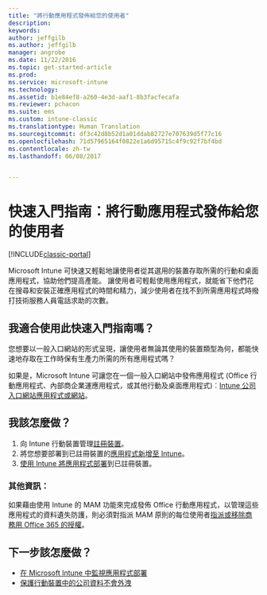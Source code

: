 ```yaml
---
title: "將行動應用程式發佈給您的使用者"
description: 
keywords: 
author: jeffgilb
ms.author: jeffgilb
manager: angrobe
ms.date: 11/22/2016
ms.topic: get-started-article
ms.prod: 
ms.service: microsoft-intune
ms.technology: 
ms.assetid: b1e84ef8-a260-4e3d-aaf1-8b3facfecafa
ms.reviewer: pchacon
ms.suite: ems
ms.custom: intune-classic
ms.translationtype: Human Translation
ms.sourcegitcommit: df3c42d8b52d1a01ddab82727e707639d5f77c16
ms.openlocfilehash: 71d57965164f0822e1a6d95715c4f9c92f7bf4bd
ms.contentlocale: zh-tw
ms.lasthandoff: 06/08/2017


---
```


# <a name="quick-start-guide-publish-mobile-apps-to-your-users"></a>快速入門指南︰將行動應用程式發佈給您的使用者

[!INCLUDE[classic-portal](../includes/classic-portal.md)]

Microsoft Intune 可快速又輕鬆地讓使用者從其選用的裝置存取所需的行動和桌面應用程式，協助他們提高產能。 讓使用者可輕鬆使用應用程式，就能省下他們花在搜尋和安裝正確應用程式的時間和精力，減少使用者在找不到所需應用程式時撥打技術服務人員電話求助的次數。   

## <a name="is-this-quick-start-guide-right-for-me"></a>我適合使用此快速入門指南嗎？
您想要以一般入口網站的形式呈現，讓使用者無論其使用的裝置類型為何，都能快速地存取在工作時保有生產力所需的所有應用程式嗎？

如果是，Microsoft Intune 可讓您在一個一般入口網站中發佈應用程式 (Office 行動應用程式、內部商企業運應用程式，或其他行動及桌面應用程式)︰[Intune 公司入口網站應用程式或網站](/intune-user-help/company-portal-frequently-asked-questions)。

## <a name="how-do-i-do-it"></a>我該怎麼做？
1.  向 Intune 行動裝置管理[註冊裝置](/intune-classic/deploy-use/enroll-devices-in-microsoft-intune)。
2.  將您想要部署到已註冊裝置的[應用程式新增至 Intune](/intune-classic/deploy-use/add-apps-for-mobile-devices-in-microsoft-intune)。
3.  [使用 Intune 將應用程式部署](/intune-classic/deploy-use/deploy-apps)到已註冊裝置。

### <a name="additional-information"></a>其他資訊：
如果藉由使用 Intune 的 MAM 功能來完成發佈 Office 行動應用程式，以管理這些應用程式的資料遺失防護，則必須對指派 MAM 原則的每位使用者[指派或移除商務用 Office 365 的授權](https://support.office.com/article/Assign-or-remove-licenses-for-Office-365-for-business-997596b5-4173-4627-b915-36abac6786dc)。

## <a name="what-should-i-do-next"></a>下一步該怎麼做？
- [在 Microsoft Intune 中監視應用程式部署](/intune-classic/deploy-use/monitor-apps-in-microsoft-intune)
- [保護行動裝置中的公司資料不會外洩](/intune-classic/deploy-use/protect-app-data-using-mobile-app-management-policies-with-microsoft-intune)

